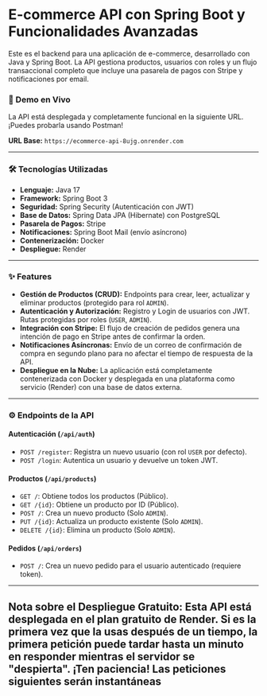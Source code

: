 # E-commerce API con Spring Boot y Funcionalidades Avanzadas

Este es el backend para una aplicación de e-commerce, desarrollado con Java y Spring Boot. La API gestiona productos, usuarios con roles y un flujo transaccional completo que incluye una pasarela de pagos con Stripe y notificaciones por email.

### 🚀 Demo en Vivo

La API está desplegada y completamente funcional en la siguiente URL. ¡Puedes probarla usando Postman!

**URL Base:** `https://ecommerce-api-8ujg.onrender.com` 

---

### 🛠️ Tecnologías Utilizadas

* **Lenguaje:** Java 17
* **Framework:** Spring Boot 3
* **Seguridad:** Spring Security (Autenticación con JWT)
* **Base de Datos:** Spring Data JPA (Hibernate) con PostgreSQL
* **Pasarela de Pagos:** Stripe
* **Notificaciones:** Spring Boot Mail (envío asíncrono)
* **Contenerización:** Docker
* **Despliegue:** Render

---

### ✨ Features

* **Gestión de Productos (CRUD):** Endpoints para crear, leer, actualizar y eliminar productos (protegido para rol `ADMIN`).
* **Autenticación y Autorización:** Registro y Login de usuarios con JWT. Rutas protegidas por roles (`USER`, `ADMIN`).
* **Integración con Stripe:** El flujo de creación de pedidos genera una intención de pago en Stripe antes de confirmar la orden.
* **Notificaciones Asíncronas:** Envío de un correo de confirmación de compra en segundo plano para no afectar el tiempo de respuesta de la API.
* **Despliegue en la Nube:** La aplicación está completamente contenerizada con Docker y desplegada en una plataforma como servicio (Render) con una base de datos externa.

---

### ⚙️ Endpoints de la API

#### Autenticación (`/api/auth`)

* `POST /register`: Registra un nuevo usuario (con rol `USER` por defecto).
* `POST /login`: Autentica un usuario y devuelve un token JWT.

#### Productos (`/api/products`)

* `GET /`: Obtiene todos los productos (Público).
* `GET /{id}`: Obtiene un producto por ID (Público).
* `POST /`: Crea un nuevo producto (Solo `ADMIN`).
* `PUT /{id}`: Actualiza un producto existente (Solo `ADMIN`).
* `DELETE /{id}`: Elimina un producto (Solo `ADMIN`).

#### Pedidos (`/api/orders`)

* `POST /`: Crea un nuevo pedido para el usuario autenticado (requiere token).

---
**Nota sobre el Despliegue Gratuito:**
Esta API está desplegada en el plan gratuito de Render. Si es la primera vez que la usas después de un tiempo, la primera petición puede tardar hasta un minuto en responder mientras el servidor se "despierta". ¡Ten paciencia! Las peticiones siguientes serán instantáneas
---